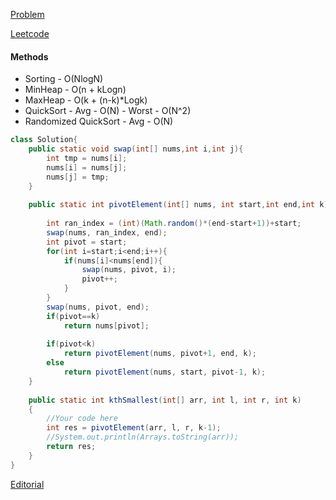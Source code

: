 [Problem](https://practice.geeksforgeeks.org/problems/kth-smallest-element5635/1)

[Leetcode](https://leetcode.com/problems/kth-largest-element-in-an-array/)

#### Methods
* Sorting - O(NlogN)
* MinHeap - O(n + kLogn)
* MaxHeap -  O(k + (n-k)*Logk)
* QuickSort - Avg - O(N) - Worst - O(N^2)
* Randomized QuickSort - Avg - O(N)

```java
class Solution{
    public static void swap(int[] nums,int i,int j){
        int tmp = nums[i];
        nums[i] = nums[j];
        nums[j] = tmp;
    }
    
    public static int pivotElement(int[] nums, int start,int end,int k){
        
        int ran_index = (int)(Math.random()*(end-start+1))+start;    
        swap(nums, ran_index, end);
        int pivot = start;
        for(int i=start;i<end;i++){
            if(nums[i]<nums[end]){
                swap(nums, pivot, i);
                pivot++;
            }
        }
        swap(nums, pivot, end);
        if(pivot==k)
            return nums[pivot];
        
        if(pivot<k)
            return pivotElement(nums, pivot+1, end, k);
        else
            return pivotElement(nums, start, pivot-1, k);
    }
    
    public static int kthSmallest(int[] arr, int l, int r, int k) 
    { 
        //Your code here
        int res = pivotElement(arr, l, r, k-1);
        //System.out.println(Arrays.toString(arr));
        return res;
    } 
}
```

[Editorial](https://www.cdn.geeksforgeeks.org/kth-smallestlargest-element-unsorted-array/)
